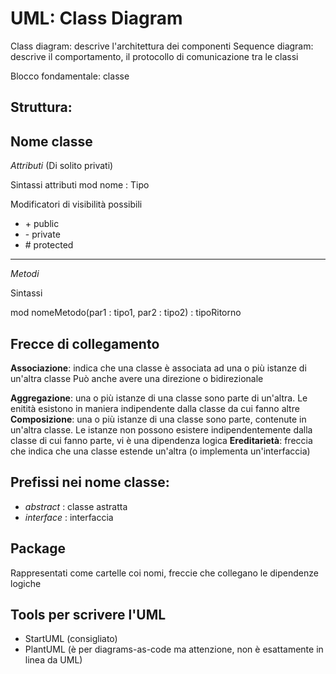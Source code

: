 # UML: Class Diagram

Class diagram: descrive l'architettura dei componenti
Sequence diagram: descrive il comportamento, il protocollo di comunicazione tra le classi

Blocco fondamentale: classe

## Struttura:

__Nome classe__
---
_Attributi_
(Di solito privati)

Sintassi attributi
    mod nome : Tipo

Modificatori di visibilità possibili
- \+ public
- \- private
- \# protected

---
_Metodi_

Sintassi

mod nomeMetodo(par1 : tipo1, par2 : tipo2) : tipoRitorno

## Frecce di collegamento

__Associazione__: indica che una classe è associata ad una o più istanze di un'altra classe
Può anche avere una direzione o bidirezionale

__Aggregazione__: una o più istanze di una classe sono parte di un'altra. Le enitità esistono in maniera
indipendente dalla classe da cui fanno altre
__Composizione__: una o più istanze di una classe sono parte, contenute in un'altra classe.
Le istanze non possono esistere indipendentemente dalla classe di cui fanno parte, vi è una dipendenza logica
__Ereditarietà__: freccia che indica che una classe estende un'altra (o implementa un'interfaccia)

## Prefissi nei nome classe:
- _abstract_ : classe astratta
- _interface_ : interfaccia

## Package

Rappresentati come cartelle coi nomi, freccie che collegano le dipendenze logiche

## Tools per scrivere l'UML
- StartUML (consigliato)
- PlantUML (è per diagrams-as-code ma attenzione, non è esattamente in linea da UML)